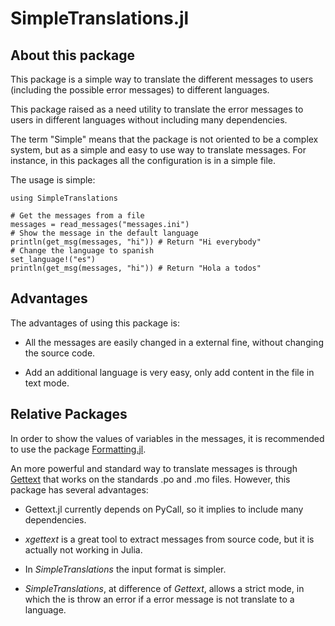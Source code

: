 # SimpleTranslations.jl

## About this package

This package is a simple way to translate the different messages to users
(including the possible error messages) to different languages.

This package raised as a need utility to translate the error messages to users
in different languages without including many dependencies.

The term "Simple" means that the package is not oriented to be a complex system,
but as a simple and easy to use way to translate messages. For instance, in this 
packages all the configuration is in a simple file.

The usage is simple: 

```
using SimpleTranslations

# Get the messages from a file
messages = read_messages("messages.ini")
# Show the message in the default language
println(get_msg(messages, "hi")) # Return "Hi everybody"
# Change the language to spanish 
set_language!("es")
println(get_msg(messages, "hi")) # Return "Hola a todos"
```

## Advantages 

The advantages of using this package is:

- All the messages are easily changed in a external fine, without changing the
  source code.
  
- Add an additional language is very easy, only add content in the file in text
  mode.
  
## Relative Packages

In order to show the values of variables in the messages, it is recommended to 
use the package [Formatting.jl](https://github.com/JuliaIO/Formatting.jl).

An more powerful and standard way to translate messages is through
[Gettext](https://github.com/Julia-i18n/Gettext.jl) that works on the standards
.po and .mo files. However, this package has several advantages:

- Gettext.jl currently depends on PyCall, so it implies to include many
  dependencies. 
  
- *xgettext* is a great tool to extract messages from source code, but it is
  actually not working in Julia.

- In *SimpleTranslations* the input format is simpler.

- *SimpleTranslations*, at difference of *Gettext*, allows a strict mode, in
  which the is throw an error if a error message is not translate to a language.
